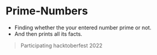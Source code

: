 # Prime-Numbers
- Finding whether the your entered number prime or not.
- And then prints all its facts.


> Participating hacktoberfest 2022
